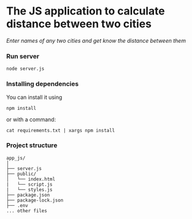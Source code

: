 # The JS application to calculate distance between two cities

*Enter names of any two cities and get know the distance between them*

### Run server
```
node server.js
```

### Installing dependencies
You can install it using

```
npm install
```

or with a command:
```
cat requirements.txt | xargs npm install
```

### Project structure
```
app_js/
│
├── server.js
├── public/
│   └── index.html
|   └── script.js
|   └── styles.js
├── package.json
├── package-lock.json
├── .env
... other files
```
